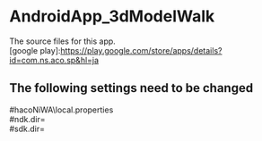 # AndroidApp_3dModelWalk

The source files for this app.
<br/>
[google play]:https://play.google.com/store/apps/details?id=com.ns.aco.sp&hl=ja


## The following settings need to be changed

#hacoNiWA\local.properties  
#ndk.dir=  
#sdk.dir=

